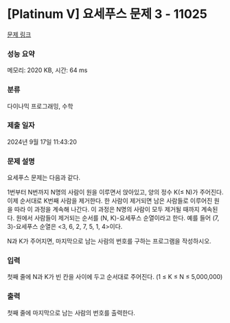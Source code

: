 # [Platinum V] 요세푸스 문제 3 - 11025 

[문제 링크](https://www.acmicpc.net/problem/11025) 

### 성능 요약

메모리: 2020 KB, 시간: 64 ms

### 분류

다이나믹 프로그래밍, 수학

### 제출 일자

2024년 9월 17일 11:43:20

### 문제 설명

<p>요세푸스 문제는 다음과 같다.</p>

<p>1번부터 N번까지 N명의 사람이 원을 이루면서 앉아있고, 양의 정수 K(≤ N)가 주어진다. 이제 순서대로 K번째 사람을 제거한다. 한 사람이 제거되면 남은 사람들로 이루어진 원을 따라 이 과정을 계속해 나간다. 이 과정은 N명의 사람이 모두 제거될 때까지 계속된다. 원에서 사람들이 제거되는 순서를 (N, K)-요세푸스 순열이라고 한다. 예를 들어 (7, 3)-요세푸스 순열은 <3, 6, 2, 7, 5, 1, 4>이다.</p>

<p>N과 K가 주어지면, 마지막으로 남는 사람의 번호를 구하는 프로그램을 작성하시오.</p>

### 입력 

 <p>첫째 줄에 N과 K가 빈 칸을 사이에 두고 순서대로 주어진다. (1 ≤ K ≤ N ≤ 5,000,000)</p>

### 출력 

 <p>첫째 줄에 마지막으로 남는 사람의 번호를 출력한다.</p>

